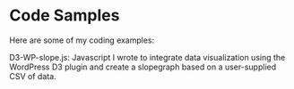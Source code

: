 # Code Samples

Here are some of my coding examples:

D3-WP-slope.js: Javascript I wrote to integrate data visualization using the WordPress D3 plugin and create a slopegraph based on a user-supplied CSV of data.
